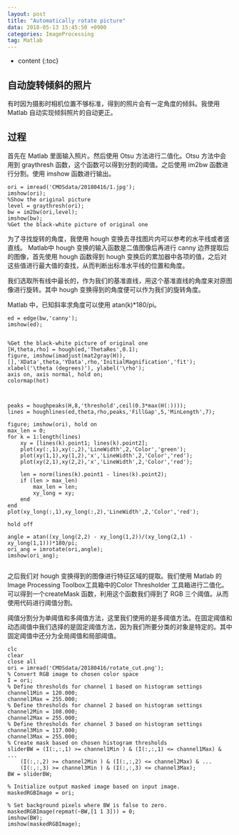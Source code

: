 ```yaml
---
layout: post
title: "Automatically rotate picture"
data: 2018-05-13 15:45:50 +0900
categories: ImageProcessing
tag: Matlab
---
```


* content
{:toc}






自动旋转倾斜的照片
--------------------

有时因为摄影时相机位置不够标准，得到的照片会有一定角度的倾斜。我使用 Matlab 自动实现倾斜照片的自动更正。


过程
-----------------------------
首先在 Matlab 里面输入照片。然后使用 Otsu 方法进行二值化。Otsu 方法中会用到 graythresh 函数，这个函数可以得到分割的阈值。之后使用 im2bw 函数进行分割。使用 imshow 函数进行输出。


```
ori = imread('CMOSdata/20180416/1.jpg');
imshow(ori);
%Show the original picture
level = graythresh(ori);
bw = im2bw(ori,level);
imshow(bw);
%Get the black-white picture of original one
```

为了寻找旋转的角度，我使用 hough 变换去寻找图片内可以参考的水平线或者竖直线。
Matlab中 hough 变换的输入函数是二值图像后再进行 canny 边界提取后的图像，首先使用 hough 函数得到 hough 变换后的累加器中各项的值，之后对这些值进行最大值的查找，从而判断出标准水平线的位置和角度。

我们选取所有线中最长的，作为我们的基准直线，用这个基准直线的角度来对原图像进行旋转。其中 hough 变换得到的角度便可以作为我们的旋转角度。

Matlab 中，已知斜率求角度可以使用 atan(k)*180/pi。

```
ed = edge(bw,'canny');
imshow(ed);


%Get the black-white picture of original one
[H,theta,rho] = hough(ed,'ThetaRes',0.1);
figure, imshow(imadjust(mat2gray(H)),[],'XData',theta,'YData',rho,'InitialMagnification','fit');
xlabel('\theta (degrees)'), ylabel('\rho');
axis on, axis normal, hold on;
colormap(hot)



peaks = houghpeaks(H,8,'threshold',ceil(0.3*max(H(:))));
lines = houghlines(ed,theta,rho,peaks,'FillGap',5,'MinLength',7);

figure; imshow(ori), hold on
max_len = 0;
for k = 1:length(lines)
    xy = [lines(k).point1; lines(k).point2];
    plot(xy(:,1),xy(:,2),'LineWidth',2,'Color','green');
    plot(xy(1,1),xy(1,2),'x','LineWidth',2,'Color','red');
    plot(xy(2,1),xy(2,2),'x','LineWidth',2,'Color','red');
    
    len = norm(lines(k).point1 - lines(k).point2);
    if (len > max_len)
        max_len = len;
        xy_long = xy;
    end
end
plot(xy_long(:,1),xy_long(:,2),'LineWidth',2,'Color','red');

hold off

angle = atan((xy_long(2,2) - xy_long(1,2))/(xy_long(2,1) - xy_long(1,1)))*180/pi;
ori_ang = imrotate(ori,angle);
imshow(ori_ang);


```
之后我们对 hough 变换得到的图像进行特征区域的提取。我们使用 Matlab 的 Image Processing Toolbox工具箱中的Color Thresholder 工具箱进行二值化。可以得到一个createMask 函数，利用这个函数我们得到了 RGB 三个阈值。从而使用代码进行阈值分割。

阈值分割分为单阈值和多阈值方法，这里我们使用的是多阈值方法。在固定阈值和动态阈值中我们选择的是固定阈值方法，因为我们所要分类的对象是特定的。其中固定阈值中还分为全局阈值和局部阈值。


```
clc
clear
close all
ori = imread('CMOSdata/20180416/rotate_cut.png');
% Convert RGB image to chosen color space
I = ori;
% Define thresholds for channel 1 based on histogram settings
channel1Min = 120.000;
channel1Max = 255.000;
% Define thresholds for channel 2 based on histogram settings
channel2Min = 108.000;
channel2Max = 255.000;
% Define thresholds for channel 3 based on histogram settings
channel3Min = 117.000;
channel3Max = 255.000;
% Create mask based on chosen histogram thresholds
sliderBW = (I(:,:,1) >= channel1Min ) & (I(:,:,1) <= channel1Max) & ...
    (I(:,:,2) >= channel2Min ) & (I(:,:,2) <= channel2Max) & ...
    (I(:,:,3) >= channel3Min ) & (I(:,:,3) <= channel3Max);
BW = sliderBW;

% Initialize output masked image based on input image.
maskedRGBImage = ori;

% Set background pixels where BW is false to zero.
maskedRGBImage(repmat(~BW,[1 1 3])) = 0;
imshow(BW);
imshow(maskedRGBImage);

```

